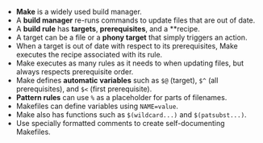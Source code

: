 -   **Make** is a widely used build manager.
-   A **build manager** re-runs commands to update files that are out of date.
-   A **build rule** has **targets**, **prerequisites**, and a **recipe.
-   A target can be a file or a **phony target** that simply triggers an action.
-   When a target is out of date with respect to its prerequisites, Make executes the recipe associated with its rule.
-   Make executes as many rules as it needs to when updating files, but always respects prerequisite order.
-   Make defines **automatic variables** such as `$@` (target), `$^` (all prerequisites), and `$<` (first prerequisite).
-   **Pattern rules** can use `%` as a placeholder for parts of filenames.
-   Makefiles can define variables using `NAME=value`.
-   Make also has functions such as `$(wildcard...)` and `$(patsubst...)`.
-   Use specially formatted comments to create self-documenting Makefiles.
